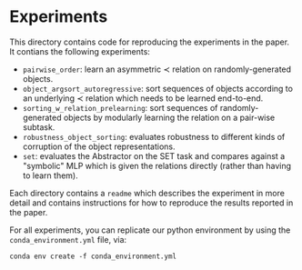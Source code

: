 # Experiments

This directory contains code for reproducing the experiments in the paper. It contians the following experiments:

- `pairwise_order`: learn an asymmetric $\prec$ relation on randomly-generated objects.
- `object_argsort_autoregressive`: sort sequences of objects according to an underlying $\prec$ relation which needs to be learned end-to-end.
- `sorting_w_relation_prelearning`: sort sequences of randomly-generated objects by modularly learning the relation on a pair-wise subtask.
- `robustness_object_sorting`: evaluates robustness to different kinds of corruption of the object representations.
- `set`: evaluates the Abstractor on the SET task and compares against a "symbolic" MLP which is given the relations directly (rather than having to learn them).

Each directory contains a `readme` which describes the experiment in more detail and contains instructions for how to reproduce the results reported in the paper.

For all experiments, you can replicate our python environment by using the `conda_environment.yml` file, via:
```
conda env create -f conda_environment.yml
```
